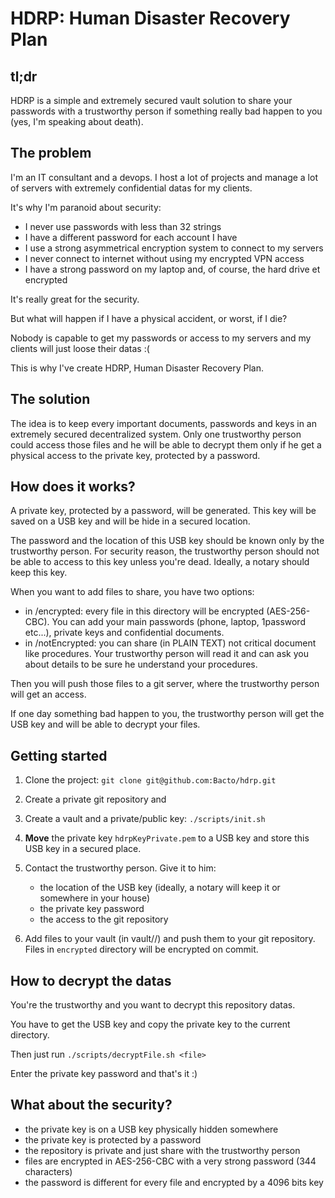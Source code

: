 # HDRP: Human Disaster Recovery Plan

## tl;dr

HDRP is a simple and extremely secured vault solution to share your passwords with a trustworthy person if something really bad happen to you (yes, I'm speaking about death).


## The problem

I'm an IT consultant and a devops. I host a lot of projects and manage a lot of servers with extremely confidential datas for my clients.

It's why I'm paranoid about security:
- I never use passwords with less than 32 strings
- I have a different password for each account I have
- I use a strong asymmetrical encryption system to connect to my servers
- I never connect to internet without using my encrypted VPN access
- I have a strong password on my laptop and, of course, the hard drive et encrypted

It's really great for the security.

But what will happen if I have a physical accident, or worst, if I die?

Nobody is capable to get my passwords or access to my servers and my clients will just loose their datas :(

This is why I've create HDRP, Human Disaster Recovery Plan.


## The solution

The idea is to keep every important documents, passwords and keys in an extremely secured decentralized system.
Only one trustworthy person could access those files and he will be able to decrypt them only if he get a physical access to the private key, protected by a password.


## How does it works?

A private key, protected by a password, will be generated. This key will be saved on a USB key and will be hide in a secured location.

The password and the location of this USB key should be known only by the trustworthy person. For security reason, the trustworthy person should not be able to access to this key unless you're dead. Ideally, a notary should keep this key.

When you want to add files to share, you have two options:
- in /encrypted: every file in this directory will be encrypted (AES-256-CBC). You can add your main passwords (phone, laptop, 1password etc...), private keys and confidential documents.
- in /notEncrypted: you can share (in PLAIN TEXT) not critical document like procedures. Your trustworthy person will read it and can ask you about details to be sure he understand your procedures.

Then you will push those files to a git server, where the trustworthy person will get an access.

If one day something bad happen to you, the trustworthy person will get the USB key and will be able to decrypt your files.


## Getting started

1. Clone the project:
`git clone git@github.com:Bacto/hdrp.git`

1. Create a private git repository and

1. Create a vault and a private/public key:
`./scripts/init.sh`

1. **Move** the private key `hdrpKeyPrivate.pem` to a USB key and store this USB key in a secured place.

1. Contact the trustworthy person. Give it to him:
    - the location of the USB key (ideally, a notary will keep it or somewhere in your house)
    - the private key password
    - the access to the git repository

1. Add files to your vault (in vault/<user>/) and push them to your git repository. Files in `encrypted` directory will be encrypted on commit.


## How to decrypt the datas

You're the trustworthy and you want to decrypt this repository datas.

You have to get the USB key and copy the private key to the current directory.

Then just run `./scripts/decryptFile.sh <file>`

Enter the private key password and that's it :)


## What about the security?

- the private key is on a USB key physically hidden somewhere
- the private key is protected by a password
- the repository is private and just share with the trustworthy person
- files are encrypted in AES-256-CBC with a very strong password (344 characters)
- the password is different for every file and encrypted by a 4096 bits key
